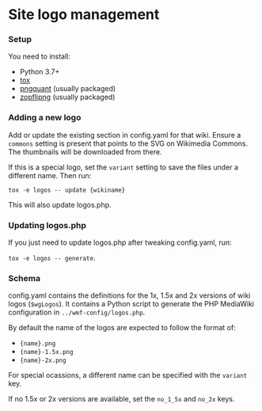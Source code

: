 Site logo management
====================

### Setup

You need to install:
* Python 3.7+
* [tox](https://tox.readthedocs.io/en/latest/index.html)
* [pngquant](https://github.com/kornelski/pngquant) (usually packaged)
* [zopflipng](https://github.com/google/zopfli) (usually packaged)

### Adding a new logo
Add or update the existing section in config.yaml for that wiki. Ensure a
`commons` setting is present that points to the SVG on Wikimedia Commons. The
thumbnails will be downloaded from there.

If this is a special logo, set the `variant` setting to save the files
under a different name. Then run:

`tox -e logos -- update {wikiname}`

This will also update logos.php.

### Updating logos.php

If you just need to update logos.php after tweaking config.yaml, run:

`tox -e logos -- generate`.

### Schema
config.yaml contains the definitions for the 1x, 1.5x and 2x versions of wiki
logos (`$wgLogos`). It contains a Python script to generate the PHP MediaWiki
configuration in `../wmf-config/logos.php`.

By default the name of the logos are expected to follow the format of:
* `{name}.png`
* `{name}-1.5x.png`
* `{name}-2x.png`

For special ocassions, a different name can be specified with the `variant` key.

If no 1.5x or 2x versions are available, set the `no_1_5x` and `no_2x` keys.
